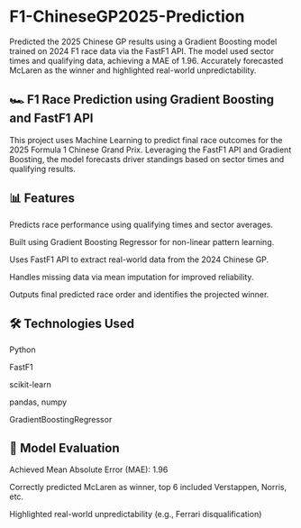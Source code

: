 # F1-ChineseGP2025-Prediction
Predicted the 2025 Chinese GP results using a Gradient Boosting model trained on 2024 F1 race data via the FastF1 API. The model used sector times and qualifying data, achieving a MAE of 1.96. Accurately forecasted McLaren as the winner and highlighted real-world unpredictability.

## 🏎️ F1 Race Prediction using Gradient Boosting and FastF1 API
This project uses Machine Learning to predict final race outcomes for the 2025 Formula 1 Chinese Grand Prix. Leveraging the FastF1 API and Gradient Boosting, the model forecasts driver standings based on sector times and qualifying results.

## 📊 Features
Predicts race performance using qualifying times and sector averages.

Built using Gradient Boosting Regressor for non-linear pattern learning.

Uses FastF1 API to extract real-world data from the 2024 Chinese GP.

Handles missing data via mean imputation for improved reliability.

Outputs final predicted race order and identifies the projected winner.

## 🛠️ Technologies Used
Python

FastF1

scikit-learn

pandas, numpy

GradientBoostingRegressor

## 🧪 Model Evaluation
Achieved Mean Absolute Error (MAE): 1.96

Correctly predicted McLaren as winner, top 6 included Verstappen, Norris, etc.

Highlighted real-world unpredictability (e.g., Ferrari disqualification)
